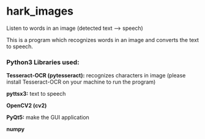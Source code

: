 # hark_images
Listen to words in an image (detected text --> speech)

This is a program which recognizes words in an image and converts the text to speech.

### Python3 Libraries used:
**Tesseract-OCR (pytesseract):** recognizes characters in image (please install Tesseract-OCR on your machine to run the program)

**pyttsx3:** text to speech

**OpenCV2 (cv2)**

**PyQt5:** make the GUI application

**numpy**
